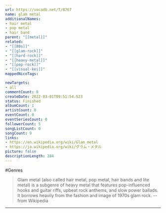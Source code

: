 ```yaml
---
url: https://vocadb.net/T/8767
name: glam metal
additionalNames: 
- hair metal
- pop metal
- hair band
parent: "[[metal]]"
related:
- "[[80s]]"
- "[[glam-rock]]"
- "[[hard-rock]]"
- "[[heavy-metal]]"
- "[[pop-rock]]"
- "[[visual-kei]]"
mappedNicoTags:

newTargets:
- all
commentCount: 0
createDate: 2022-03-01T09:51:54.523
status: Finished
albumCount: 1
artistCount: 0
eventCount: 0
eventSeriesCount: 0
followerCount: 5
songListCount: 0
songCount: 9
links: 
- https://en.wikipedia.org/wiki/Glam_metal
- https://ja.wikipedia.org/wiki/グラム・メタル
picture: false
descriptionLength: 284
---
```


#Genres

>Glam metal (also called hair metal, pop metal, hair bands and lite metal) is a subgenre of heavy metal that features pop-influenced hooks and guitar riffs, upbeat rock anthems, and slow power ballads. It borrows heavily from the fashion and image of 1970s glam rock.
--from Wikipedia

---

